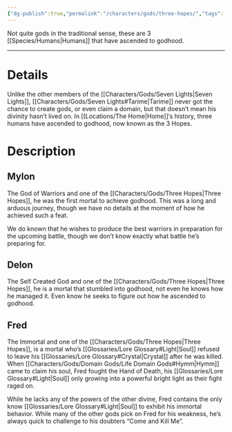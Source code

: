 ```yaml
---
{"dg-publish":true,"permalink":"/characters/gods/three-hopes/","tags":["Character/God","Character/Human"]}
---
```


Not quite gods in the traditional sense, these are 3 [[Species/Humans\|Humans]] that have ascended to godhood.

- - -
# Details
Unlike the other members of the [[Characters/Gods/Seven Lights\|Seven Lights]], [[Characters/Gods/Seven Lights#Tarime\|Tarime]] never got the chance to create gods, or even claim a domain, but that doesn’t mean his divinity hasn’t lived on. In [[Locations/The Home\|Home]]‘s history, three humans have ascended to godhood, now known as the 3 Hopes.

# Description

## Mylon
The God of Warriors and one of the [[Characters/Gods/Three Hopes\|Three Hopes]], he was the first mortal to achieve godhood. This was a long and arduous journey, though we have no details at the moment of how he achieved such a feat. 

We do known that he wishes to produce the best warriors in preparation for the upcoming battle, though we don’t know exactly what battle he’s preparing for.

## Delon
The Self Created God and one of the [[Characters/Gods/Three Hopes\|Three Hopes]], he is a mortal that stumbled into godhood, not even he knows how he managed it. Even know he seeks to figure out how he ascended to godhood.

## Fred
The Immortal and one of the [[Characters/Gods/Three Hopes\|Three Hopes]], is a mortal who’s [[Glossaries/Lore Glossary#Light\|Soul]] refused to leave his [[Glossaries/Lore Glossary#Crystal\|Crystal]] after he was killed. When [[Characters/Gods/Domain Gods/Life Domain Gods#Hymm\|Hymm]] came to claim his soul, Fred fought the Hand of Death, his [[Glossaries/Lore Glossary#Light\|Soul]] only growing into a powerful bright light as their fight raged on.

While he lacks any of the powers of the other divine, Fred contains the only know [[Glossaries/Lore Glossary#Light\|Soul]] to exhibit his immortal behavior. While many of the other gods pick on Fred for his weakness, he’s always quick to challenge to his doubters “Come and Kill Me”.
